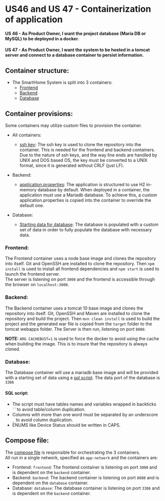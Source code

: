 # US46 and US 47 - Containerization of application
#### US 46 - As Product Owner, I want the project database (Maria DB or MySQL) to be deployed in a docker.
#### US 47 - As Product Owner, I want the system to be hosted in a tomcat server and connect to a database container to persist information.
## Container structure:


- The SmartHome System is split into 3 containers:
  - [Frontend](DockerfileFrontend)
  - [Backend](DockerfileBackend)
  - [Database](DockerfileDatabase)
 
## Container provisions:
Some containers may utilize custom files to provision the container.
- All containers:
  - [ssh key](docker_img_provisions/id_rsa): The ssh key is used to clone the repository into the container. This is needed for the frontend and backend containers.  
Due to the nature of ssh keys, and the way line ends are handled by UNIX and DOS based OS, the key must be converted to a UNIX format, since it is generated without CRLF (just LF). 

- Backend:
  - [application.properties](docker_img_provisions/application.properties): The application is structured to use H2 in-memory database by default. When deployed in a container, the application must use a Mariadb database. 
  To achieve this, a custom application.properties is copied into the container to override the default one.

- Database:
  - [Starting data for database](docker_img_provisions/base_data.sql): The database is populated with a custom set of data in order to fully populate the database with necessary data.


### Frontend:
The Frontend container uses a node base image and clones the repository into itself.
Git and OpenSSH are installed to clone the repository.
Then `npm install` is used to install all frontend dependencies and `npm start` is used to launch the frontend server.  
The server is listening on port `3000` and the frontend is accessible through the browser on `localhost:3000`.

### Backend:
The Backend container uses a tomcat 10 base image and clones the repository into itself.
Git, OpenSSH and Maven are installed to clone the repository and build the project.
Then `mvn clean install` is used to build the project and the generated war file is copied from the `target` folder to the tomcat webapps folder.
The Server is then run, listening on port `8080`.    

<b>NOTE:</b> `ARG CACHEBUST=1` is used to force the docker to avoid using the cache when building the image. This is to insure that the repository is always cloned.

### Database:
The Database container will use a mariadb base image and will be provided with a starting set of data using a [sql script](docker_img_provisions/base_data.sql).
The data port of the database is `3306`

#### SQL script:
- The script must have tables names and variables wrapped in backticks ` `` `to avoid table/column duplication.
- Columns with more than one word must be separated by an underscore `_` to avoid column duplication.
- ENUMS like Device Status should be written in CAPS.

## Compose file:
The [compose file](compose.yaml) is responsible for orchestrating the 3 containers.  
All run in a single network, specified as `app-network` and the containers are:
- Frontend: `frontend`: The frontend container is listening on port `3000` and is dependent on the `backend` container.
- Backend: `backend`: The backend container is listening on port `8080` and is dependent on the `database` container.
- Database: `database`: The database container is listening on port `3306` and is dependent on the `backend` container.
